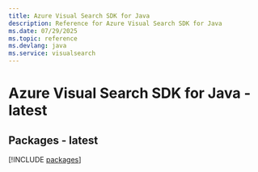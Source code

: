 ```yaml
---
title: Azure Visual Search SDK for Java
description: Reference for Azure Visual Search SDK for Java
ms.date: 07/29/2025
ms.topic: reference
ms.devlang: java
ms.service: visualsearch
---
```

# Azure Visual Search SDK for Java - latest
## Packages - latest
[!INCLUDE [packages](visual-search-index.md)]